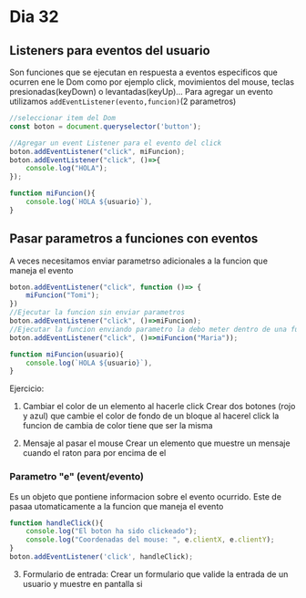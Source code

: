 # Dia 32

## Listeners para eventos del usuario

Son funciones que se ejecutan en respuesta a eventos especificos que ocurren ene le Dom como por ejemplo click, movimientos del mouse, teclas presionadas(keyDown) o levantadas(keyUp)... Para agregar un evento utilizamos `addEventListener(evento,funcion)`(2 parametros)

```js
//seleccionar item del Dom 
const boton = document.queryselector('button');

//Agregar un event Listener para el evento del click 
boton.addEventListener("click", miFuncion);
boton.addEventListener("click", ()=>{
    console.log("HOLA");
});

function miFuncion(){
    console.log(`HOLA ${usuario}`),
}
```

## Pasar parametros a funciones con eventos 
A veces necesitamos enviar parametrso adicionales a la funcion que maneja el evento 
```js
boton.addEventListener("click", function ()=> {
    miFuncion("Tomi");
})
//Ejecutar la funcion sin enviar parametros
boton.addEventListener("click", ()=>miFuncion);
//Ejecutar la funcion enviando parametro la debo meter dentro de una funcion flecha 
boton.addEventListener("click", ()=>miFuncion("Maria"));

function miFuncion(usuario){
    console.log(`HOLA ${usuario}`),
}


```

Ejercicio:
1. Cambiar el color de un elemento al hacerle click 
Crear dos botones (rojo y azul) que cambie el color de fondo de un bloque al hacerel click la funcion de cambia de color tiene que ser la misma 

2. Mensaje al pasar el mouse 
Crear un elemento que muestre un mensaje cuando el raton para por encima de el 


### Parametro "e" (event/evento)

Es un objeto que pontiene informacion sobre el evento ocurrido. Este de pasaa utomaticamente a la funcion que maneja el evento 

```js
function handleClick(){
    console.log("El boton ha sido clickeado");
    console.log("Coordenadas del mouse: ", e.clientX, e.clientY);
}
boton.addEventListener('click', handleClick);


```

3. Formulario de entrada:
Crear un formulario que valide la entrada de un usuario y muestre en pantalla si 